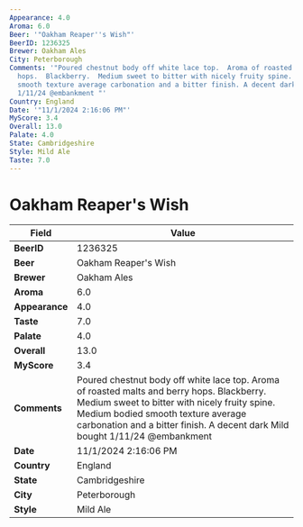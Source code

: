 ```yaml
---
Appearance: 4.0
Aroma: 6.0
Beer: '"Oakham Reaper''s Wish"'
BeerID: 1236325
Brewer: Oakham Ales
City: Peterborough
Comments: '"Poured chestnut body off white lace top.  Aroma of roasted malts and berry
  hops.  Blackberry.  Medium sweet to bitter with nicely fruity spine.  Medium bodied
  smooth texture average carbonation and a bitter finish. A decent dark Mild bought
  1/11/24 @embankment "'
Country: England
Date: '"11/1/2024 2:16:06 PM"'
MyScore: 3.4
Overall: 13.0
Palate: 4.0
State: Cambridgeshire
Style: Mild Ale
Taste: 7.0
---
```


# Oakham Reaper's Wish

| Field         | Value |
|---------------|-------|
| **BeerID** | 1236325 |
| **Beer** | Oakham Reaper's Wish |
| **Brewer** | Oakham Ales |
| **Aroma** | 6.0 |
| **Appearance** | 4.0 |
| **Taste** | 7.0 |
| **Palate** | 4.0 |
| **Overall** | 13.0 |
| **MyScore** | 3.4 |
| **Comments** | Poured chestnut body off white lace top.  Aroma of roasted malts and berry hops.  Blackberry.  Medium sweet to bitter with nicely fruity spine.  Medium bodied smooth texture average carbonation and a bitter finish. A decent dark Mild bought 1/11/24 @embankment  |
| **Date** | 11/1/2024 2:16:06 PM |
| **Country** | England |
| **State** | Cambridgeshire |
| **City** | Peterborough |
| **Style** | Mild Ale |

